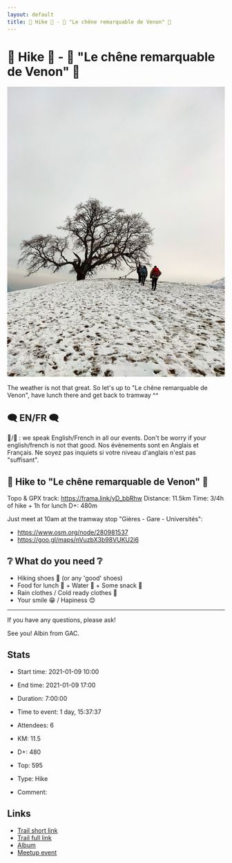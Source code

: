 ```yaml
---
layout: default
title: 🥾 Hike 🥾 - 🌳 "Le chêne remarquable de Venon" 🌳
---
```


# 🥾 Hike 🥾 - 🌳 "Le chêne remarquable de Venon" 🌳

![2021-01-09](/Stats/img/orig/2021-01-09.jpg)

The weather is not that great. So let's up to "Le chêne remarquable de Venon", have lunch there and get back to tramway ^^

## 🗨️ EN/FR 🗨️
🦅/🐓 : we speak English/French in all our events. Don't be worry if your english/french is not that good. Nos évènements sont en Anglais et Français. Ne soyez pas inquiets si votre niveau d'anglais n'est pas "suffisant".

## 🥾 Hike to "Le chêne remarquable de Venon" 🥾
Topo & GPX track: https://frama.link/yD_bbRhw
Distance: 11.5km
Time: 3/4h of hike + 1h for lunch
D+: 480m

Just meet at 10am at the tramway stop "Gières - Gare - Universités":
- https://www.osm.org/node/280981537
- https://goo.gl/maps/nVuzbX3b98VUKU2i6

## ❔ What do you need ❔
- Hiking shoes 🥾 (or any 'good' shoes)
- Food for lunch 🥕 + Water 🧃 + Some snack 🍫
- Rain clothes / Cold ready clothes 👚
- Your smile 😁 / Hapiness 😊

-----------------------
If you have any questions, please ask!

See you! Albin from GAC.

## Stats

- Start time: 2021-01-09 10:00
- End time: 2021-01-09 17:00
- Duration: 7:00:00
- Time to event: 1 day, 15:37:37
- Attendees: 6

- KM: 11.5
- D+: 480
- Top: 595
- Type: Hike
- Comment: 

## Links

- [Trail short link](https://frama.link/yD_bbRhw)
- [Trail full link]()
- [Album](https://binnette.github.io/GacImg2021/2021-01-09-🥾-Hike-🥾-🌳-Le-chene-remarquable-de-Venon-🌳.html)
- [Meetup event](https://www.meetup.com/grenoble-adventure-club-english-french/events/275607055/)
